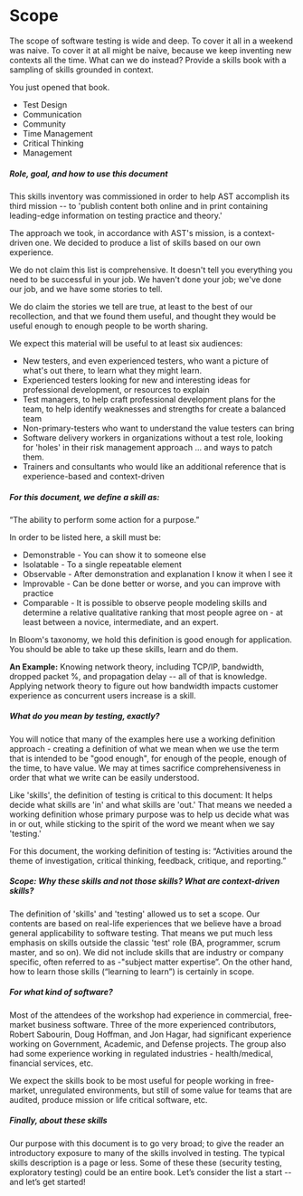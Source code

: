 # Scope

The scope of software testing is wide and deep. To cover it all in a weekend was naive. To cover it at all might be naive, because we keep inventing new contexts all the time. What can we do instead? Provide a skills book with a sampling of skills grounded in context. 

You just opened that book. 

* Test Design 
* Communication 
* Community 
* Time Management 
* Critical Thinking 
* Management 

##### Role, goal, and how to use this document 
This skills inventory was commissioned in order to help AST accomplish its third mission -- to 'publish content both online and in print containing leading-edge information on testing practice and theory.' 

The approach we took, in accordance with AST's mission, is a context-driven one. We decided to produce a list of skills based on our own experience. 

We do not claim this list is comprehensive. It doesn't tell you everything you need to be successful in your job. We haven't done your job; we've done our job, and we have some stories to tell. 

We do claim the stories we tell are true, at least to the best of our recollection, and that we found them useful, and thought they would be useful enough to enough people to be worth sharing. 

We expect this material will be useful to at least six audiences: 
* New testers, and even experienced testers, who want a picture of what's out there, to learn what they might learn.
* Experienced testers looking for new and interesting ideas for professional development, or resources to explain
* Test managers, to help craft professional development plans for the team, to help identify weaknesses and strengths for create a balanced team
* Non-primary-testers who want to understand the value testers can bring
* Software delivery workers in organizations without a test role, looking for 'holes' in their risk management approach ... and ways to patch them.
* Trainers and consultants who would like an additional reference that is experience-based and context-driven

##### For this document, we define a skill as: 
“The ability to perform some action for a purpose.” 

In order to be listed here, a skill must be: 
* Demonstrable - You can show it to someone else
* Isolatable - To a single repeatable element
* Observable - After demonstration and explanation I know it when I see it
* Improvable - Can be done better or worse, and you can improve with practice
* Comparable - It is possible to observe people modeling skills and determine a relative qualitative ranking that most people agree on - at least between a novice, intermediate, and an expert.

In Bloom's taxonomy, we hold this definition is good enough for application. You should be able to take up these skills, learn and do them. 

**An Example:** Knowing network theory, including TCP/IP, bandwidth, dropped packet %, and propagation delay -- all of that is knowledge. Applying network theory to figure out how bandwidth impacts customer experience as concurrent users increase is a skill. 

##### What do you mean by testing, exactly? 
You will notice that many of the examples here use a working definition approach - creating a definition of what we mean when we use the term that is intended to be "good enough", for enough of the people, enough of the time, to have value. We may at times sacrifice comprehensiveness in order that what we write can be easily understood.

Like 'skills', the definition of testing is critical to this document: It helps decide what skills are 'in' and what skills are 'out.' That means we needed a working definition whose primary purpose was to help us decide what was in or out, while sticking to the spirit of the word we meant when we say 'testing.' 

For this document, the working definition of testing is: “Activities around the theme of investigation, critical thinking, feedback, critique, and reporting.” 

##### Scope: Why these skills and not those skills? What are context-driven skills? 
The definition of 'skills' and 'testing' allowed us to set a scope. Our contents are based on real-life experiences that we believe have a broad general applicability to software testing. That means we put much less emphasis on skills outside the classic 'test' role (BA, programmer, scrum master, and so on). We did not include skills that are industry or company specific, often referred to as -"subject matter expertise”. On the other hand, how to learn those skills (“learning to learn”) is certainly in scope. 

##### For what kind of software? 
Most of the attendees of the workshop had experience in commercial, free-market business software. Three of the more experienced contributors, Robert Sabourin, Doug Hoffman, and Jon Hagar, had significant experience working on Government, Academic, and Defense projects. The group also had some experience working in regulated industries - health/medical, financial services, etc. 

We expect the skills book to be most useful for people working in free-market, unregulated environments, but still of some value for teams that are audited, produce mission or life critical software, etc. 

##### Finally, about these skills 
Our purpose with this document is to go very broad; to give the reader an introductory exposure to many of the skills involved in testing. The typical skills description is a page or less. Some of these these (security testing, exploratory testing) could be an entire book. Let’s consider the list a start -- and let’s get started! 
